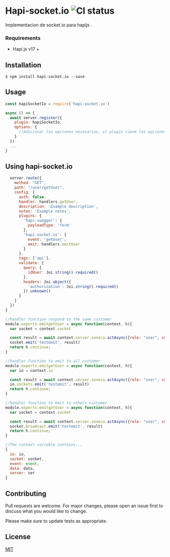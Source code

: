 # Hapi-socket.io ![CI status](https://img.shields.io/badge/build-passing-brightgreen.svg)

Implementacion de socket.io para hapijs .

### Requirements
* Hapi js v17 +

## Installation
`$ npm install hapi-socket.io --save`

## Usage

```js
const hapiSocketIo = require('hapi-socket.io')

async () => {
  await server.register({
    plugin: hapiSocketIo,
    options: {
      //Adicionar las opciones necesarias, el plugin tiene las opciones por defecto de socket.io las cuales puede ver en https://socket.io/docs/server-api/#new-server-httpserver-options
    }
  })
  ...
}
```

## Using hapi-socket.io
```js
  server.route({
    method: "GET",
    path: "/user/getUser",
    config: {
      auth: false,
      handler: handlers.getUser,
      description: 'Example description',
      notes: 'Example notes',
      plugins: {
        'hapi-swagger': {
          payloadType: 'form'
        },
        'hapi-socket.io': {
          event: 'getUser',
          emit: handlers.emitUser
        }
      },
      tags: ['api'],
      validate: {
        query: {
          idUser: Joi.string().required()
        },
        headers: Joi.object({
          'authorization': Joi.string().required()
        }).unknown()
      }
    }
  })
}

//handler function respond to the same customer
module.exports.emitgetUser = async function(context, h){
  var socket = context.socket

  const result = await context.server.seneca.actAsync({role: "user", cmd: "getUser", payload : context.data, token : ""});
  socket.emit('testemit', result)
  return h.continue;
}

//handler function to emit to all customer
module.exports.emitgetUser = async function(context, h){
  var io = context.io

  const result = await context.server.seneca.actAsync({role: "user", cmd: "getUser", payload : context.data, token : ""});
  io.sockets.emit('testemit', result)
  return h.continue;
}

//handler function to emit to others customer
module.exports.emitgetUser = async function(context, h){
  var socket = context.socket

  const result = await context.server.seneca.actAsync({role: "user", cmd: "getUser", payload : context.data, token : ""});
  socket.broadcast.emit('testemit', result)
  return h.continue;
}

//The context variable contains...
{
  io: io,
  socket: socket,
  event: event,
  data: data,
  server: ser
}
```

## Contributing
Pull requests are welcome. For major changes, please open an issue first to discuss what you would like to change.

Please make sure to update tests as appropriate.

## License
[MIT](https://choosealicense.com/licenses/mit/)
